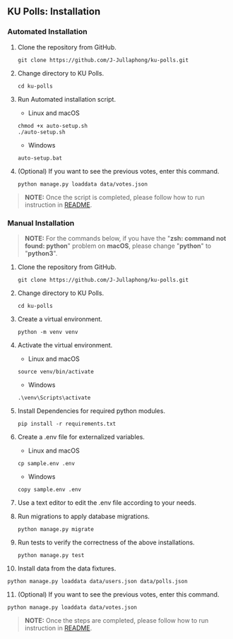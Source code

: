 ## KU Polls: Installation

### Automated Installation

1. Clone the repository from GitHub.
   ``` 
   git clone https://github.com/J-Jullaphong/ku-polls.git
   ```
   
2. Change directory to KU Polls.
   ``` 
   cd ku-polls 
   ```
   
3. Run Automated installation script.
   - Linux and macOS
   ```
   chmod +x auto-setup.sh
   ./auto-setup.sh 
   ```
   - Windows
   ```
   auto-setup.bat
   ``` 
   
4. (Optional) If you want to see the previous votes, enter this command.
   ```
   python manage.py loaddata data/votes.json
   ```
   
> **NOTE:** Once the script is completed, please follow how to run instruction in [README](README.md).

### Manual Installation

> **NOTE:** For the commands below, if you have the "**zsh: command not found: python**" problem on **macOS**, please change "**python**" to "**python3**".

1. Clone the repository from GitHub.
   ``` 
   git clone https://github.com/J-Jullaphong/ku-polls.git
   ```
   
2. Change directory to KU Polls.
   ``` 
   cd ku-polls 
   ```
   
3. Create a virtual environment.
   ```
   python -m venv venv
   ```
   
4. Activate the virtual environment.
   - Linux and macOS
   ``` 
   source venv/bin/activate 
   ```
   - Windows
   ```  
   .\venv\Scripts\activate
   ```

5. Install Dependencies for required python modules.
   ```
   pip install -r requirements.txt
   ```
   
6. Create a .env file for externalized variables.
   - Linux and macOS
   ``` 
   cp sample.env .env 
   ```
   - Windows
   ```  
   copy sample.env .env
   ``` 
   
7. Use a text editor to edit the .env file according to your needs.

8. Run migrations to apply database migrations.
   ```
   python manage.py migrate
   ```
   
9. Run tests to verify the correctness of the above installations.
   ```
   python manage.py test
   ```

10. Install data from the data fixtures.
   ```
   python manage.py loaddata data/users.json data/polls.json
   ```
    
11. (Optional) If you want to see the previous votes, enter this command.
   ```
   python manage.py loaddata data/votes.json
   ```

> **NOTE:** Once the steps are completed, please follow how to run instruction in [README](README.md).
